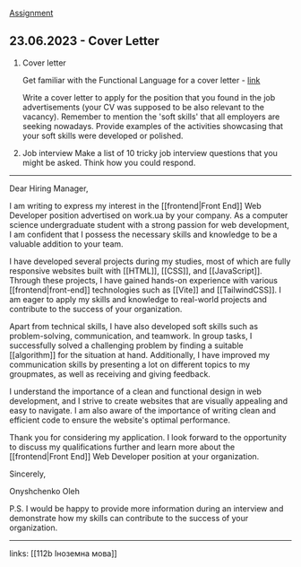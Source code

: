 [Assignment](https://classroom.google.com/u/0/c/NTUyMDU3MTE2MzY4/a/NTUzOTk4NjY4ODk4/details)

## 23.06.2023 - Cover Letter

1. Cover letter

   Get familiar with the Functional Language for a cover letter - [link](joplin://x-callback-url/openNote?id=c92a84fbbc124bad9a9cf70b9c2a8a13)

   Write a cover letter to apply for the position that you found in the job advertisements (your CV was supposed to be also relevant to the vacancy).
   Remember to mention the 'soft skills' that all employers are seeking nowadays.
   Provide examples of the activities showcasing that your soft skills were developed or polished.

2. Job interview
   Make a list of 10 tricky job interview questions that you might be asked. Think how you could respond.

---

Dear Hiring Manager,

I am writing to express my interest in the [[frontend|Front End]] Web Developer position advertised on work.ua by your company. As a computer science undergraduate student with a strong passion for web development, I am confident that I possess the necessary skills and knowledge to be a valuable addition to your team.

I have developed several projects during my studies, most of which are fully responsive websites built with [[HTML]], [[CSS]], and [[JavaScript]]. Through these projects, I have gained hands-on experience with various [[frontend|front-end]] technologies such as [[Vite]] and [[TailwindCSS]]. I am eager to apply my skills and knowledge to real-world projects and contribute to the success of your organization.

Apart from technical skills, I have also developed soft skills such as problem-solving, communication, and teamwork. In group tasks, I successfully solved a challenging problem by finding a suitable [[algorithm]] for the situation at hand. Additionally, I have improved my communication skills by presenting a lot on different topics to my groupmates, as well as receiving and giving feedback.

I understand the importance of a clean and functional design in web development, and I strive to create websites that are visually appealing and easy to navigate. I am also aware of the importance of writing clean and efficient code to ensure the website's optimal performance.

Thank you for considering my application. I look forward to the opportunity to discuss my qualifications further and learn more about the [[frontend|Front End]] Web Developer position at your organization.

Sincerely,

Onyshchenko Oleh

P.S. I would be happy to provide more information during an interview and demonstrate how my skills can contribute to the success of your organization.






---

links: [[112b Іноземна мова]]

